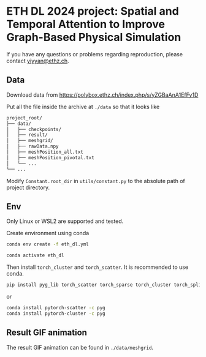 # ETH DL 2024 project: Spatial and Temporal Attention to Improve Graph-Based Physical Simulation

If you have any questions or problems regarding reproduction, please contact <yiyyan@ethz.ch>.

## Data

Download data from https://polybox.ethz.ch/index.php/s/yZGBaAnA1EfFy1D

Put all the file inside the archive at `./data` so that it looks like

```bash
project_root/
├── data/
│   ├── checkpoints/
│   ├── result/
│   ├── meshgrid/
│   ├── rawData.npy
│   ├── meshPosition_all.txt
│   ├── meshPosition_pivotal.txt
│   └── ...
└── ...
```

Modify `Constant.root_dir` in `utils/constant.py` to the absolute path of project directory.

## Env

Only Linux or WSL2 are supported and tested.

Create environment using conda

```bash
conda env create -f eth_dl.yml

conda activate eth_dl
```

Then install `torch_cluster` and `torch_scatter`. It is recommended to use conda.

```bash
pip install pyg_lib torch_scatter torch_sparse torch_cluster torch_spline_conv -f https://data.pyg.org/whl/torch-2.0.0+cu117.html
```

or

```bash
conda install pytorch-scatter -c pyg
conda install pytorch-cluster -c pyg
```

## Result GIF animation

The result GIF animation can be found in `./data/meshgrid`. 